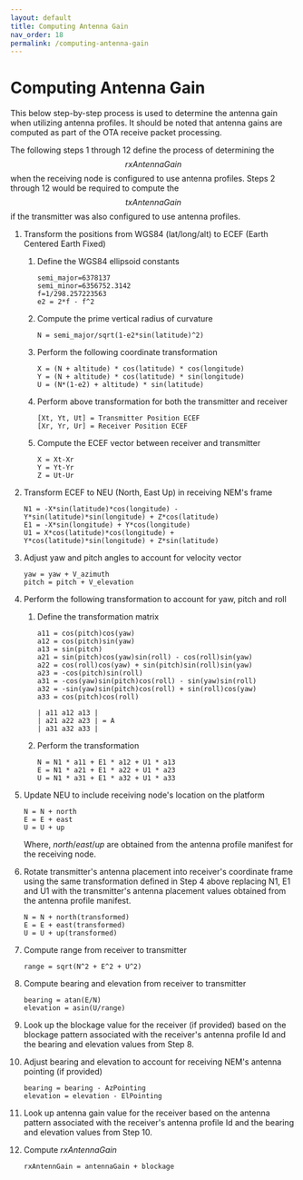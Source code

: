 ```yaml
---
layout: default
title: Computing Antenna Gain
nav_order: 18
permalink: /computing-antenna-gain
---
```




# Computing Antenna Gain

This below step-by-step process is used to determine the antenna gain
when utilizing antenna profiles. It should be noted that antenna gains
are computed as part of the OTA receive packet processing.

The following steps 1 through 12 define the process of determining the
$$rxAntennaGain$$ when the receiving node is configured to use
antenna profiles. Steps 2 through 12 would be required to compute the
$$txAntennaGain$$ if the transmitter was also configured to use
antenna profiles.

1. Transform the positions from WGS84 (lat/long/alt) to ECEF (Earth Centered Earth Fixed)

    1. Define the WGS84 ellipsoid constants

        ```
        semi_major=6378137
        semi_minor=6356752.3142
        f=1/298.257223563
        e2 = 2*f - f^2
        ```

    2. Compute the prime vertical radius of curvature

        ```
        N = semi_major/sqrt(1-e2*sin(latitude)^2)
        ```

    3. Perform the following coordinate transformation

        ```
        X = (N + altitude) * cos(latitude) * cos(longitude)
        Y = (N + altitude) * cos(latitude) * sin(longitude)
        U = (N*(1-e2) + altitude) * sin(latitude)
       ```

    4. Perform above transformation for both the transmitter and receiver
  
        ```
        [Xt, Yt, Ut] = Transmitter Position ECEF
        [Xr, Yr, Ur] = Receiver Position ECEF
        ```

   5. Compute the ECEF vector between receiver and transmitter

        ``` 
        X = Xt-Xr
        Y = Yt-Yr
        Z = Ut-Ur
        ```

2. Transform ECEF to NEU (North, East Up) in receiving NEM's frame
 
    ```
    N1 = -X*sin(latitude)*cos(longitude) - Y*sin(latitude)*sin(longitude) + Z*cos(latitude)
    E1 = -X*sin(longitude) + Y*cos(longitude)
    U1 = X*cos(latitude)*cos(longitude) + Y*cos(latitude)*sin(longitude) + Z*sin(latitude)
    ```

3. Adjust yaw and pitch angles to account for velocity vector

    ```
    yaw = yaw + V_azimuth
    pitch = pitch + V_elevation
    ```
   
4. Perform the following transformation to account for yaw, pitch and roll
 
    1. Define the transformation matrix

        ```
        a11 = cos(pitch)cos(yaw)  
        a12 = cos(pitch)sin(yaw)  
        a13 = sin(pitch)  
        a21 = sin(pitch)cos(yaw)sin(roll) - cos(roll)sin(yaw)  
        a22 = cos(roll)cos(yaw) + sin(pitch)sin(roll)sin(yaw)  
        a23 = -cos(pitch)sin(roll)  
        a31 = -cos(yaw)sin(pitch)cos(roll) - sin(yaw)sin(roll)  
        a32 = -sin(yaw)sin(pitch)cos(roll) + sin(roll)cos(yaw)  
        a33 = cos(pitch)cos(roll)  
        ```
      
        ```
        | a11 a12 a13 |
        | a21 a22 a23 | = A
        | a31 a32 a33 |
        ```

    2. Perform the transformation

        ```
        N = N1 * a11 + E1 * a12 + U1 * a13
        E = N1 * a21 + E1 * a22 + U1 * a23
        U = N1 * a31 + E1 * a32 + U1 * a33
        ```

5. Update NEU to include receiving node's location on the platform

    ```
    N = N + north
    E = E + east
    U = U + up
    ```

    Where, *north*/*east*/*up* are obtained from the antenna profile manifest for the receiving node.

6. Rotate transmitter's antenna placement into receiver's coordinate frame using the same transformation defined in Step 4 above replacing N1, E1 and U1 with the transmitter's antenna placement values obtained from the antenna profile manifest.

    ```
    N = N + north(transformed)
    E = E + east(transformed)
    U = U + up(transformed)
    ```

7. Compute range from receiver to transmitter

    ```
    range = sqrt(N^2 + E^2 + U^2)
    ```

8. Compute bearing and elevation from receiver to transmitter

    ```
    bearing = atan(E/N)
    elevation = asin(U/range)
    ```

9. Look up the blockage value for the receiver (if provided) based on the blockage pattern associated with the receiver's antenna profile Id and the bearing and elevation values from Step 8.

10. Adjust bearing and elevation to account for receiving NEM's antenna pointing (if provided)

    ```
    bearing = bearing - AzPointing
    elevation = elevation - ElPointing
    ```

11. Look up antenna gain value for the receiver based on the antenna pattern associated with the receiver's antenna profile Id and the bearing and elevation values from Step 10.

12. Compute *rxAntennaGain*

    ```
    rxAntennGain = antennaGain + blockage
    ```
